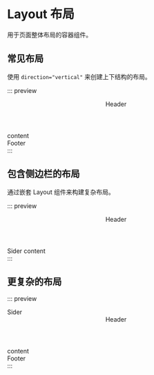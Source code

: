 # Layout 布局

用于页面整体布局的容器组件。

## 常见布局

使用 `direction="vertical"` 来创建上下结构的布局。

::: preview
<div class="common-layout-demo">
  <layout direction="vertical">
    <header>Header</header>
    <m-content>content</m-content>
    <footer>Footer</footer>
  </layout>
</div>
:::

## 包含侧边栏的布局

通过嵌套 Layout 组件来构建复杂布局。

::: preview
<div class="common-layout-demo">
  <layout direction="vertical">
    <header>Header</header>
    <layout>
      <sider>Sider</sider>
      <m-content>content</m-content>
    </layout>
  </layout>
</div>
:::

## 更复杂的布局

::: preview
<div class="common-layout-demo">
  <layout>
    <sider>Sider</sider>
    <layout direction="vertical">
      <header>Header</header>
      <m-content>content</m-content>
      <footer>Footer</footer>
    </layout>
  </layout>
</div>
:::

<style>
.common-layout-demo .header,
.common-layout-demo .footer {
  background-color: #b3c0d1;
  color: #333;
  text-align: center;
  line-height: 60px;
}
.common-layout-demo .sider {
  background-color: #d3dce6;
  color: #333;
  text-align: center;
  line-height: 200px;
}
.common-layout-demo .m-content {
  background-color: #e9eef3;
  color: #333;
  text-align: center;
  line-height: 160px;
}
</style>